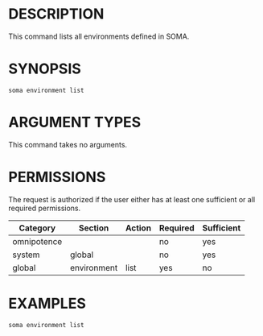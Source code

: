 # DESCRIPTION

This command lists all environments defined in SOMA.

# SYNOPSIS

```
soma environment list
```

# ARGUMENT TYPES

This command takes no arguments.

# PERMISSIONS

The request is authorized if the user either has at least one
sufficient or all required permissions.

Category | Section | Action | Required | Sufficient
 ------- | ------- | ------ | -------- | ----------
omnipotence | | | no | yes
system | global | | no | yes
global | environment | list | yes | no

# EXAMPLES

```
soma environment list
```
